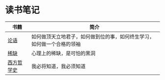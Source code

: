# 读书笔记

书籍  |  简介
---- | ----
[论语](https://github.com/b9zhengaoxing/Reading-Note/tree/master/KongFuZi)  |  如何做顶天立地君子，如何做到位的事，如何终生学习，如何做一个合格的领袖
[稀缺]() | 心理上的稀缺，是可怕的黑洞
[西方哲学史]() | 我必将知道，我必须知道
